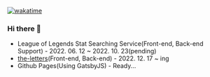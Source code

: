 [![wakatime](https://wakatime.com/badge/user/f8db2073-2886-4163-b659-ea3b1fab998a.svg)](https://wakatime.com/@f8db2073-2886-4163-b659-ea3b1fab998a)

### Hi there 👋
* League of Legends Stat Searching Service(Front-end, Back-end Support) - 2022. 06. 12 ~ 2022. 10. 23(pending)
* [the-letters](https://github.com/monegit/the-letters)(Front-end, Back-end) - 2022. 12. 17 ~ ing
* Github Pages(Using GatsbyJS) - Ready...
